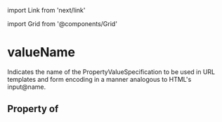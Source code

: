 import Link from 'next/link'
  
import Grid from '@components/Grid'

# valueName

Indicates the name of the PropertyValueSpecification to be used in URL templates and form encoding in a manner analogous to HTML's input@name.

## Property of



